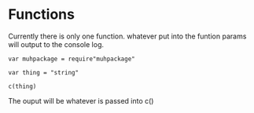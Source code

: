 # Functions
Currently there is only one function. whatever put into the funtion params will output to the console log.
```
var muhpackage = require"muhpackage"

var thing = "string"

c(thing)
```

The ouput will be whatever is passed into c()